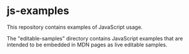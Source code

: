 # js-examples

This repository contains examples of JavaScript usage.

The "editable-samples" directory contains JavaScript examples that are intended to be embedded in MDN pages as live editable samples.
